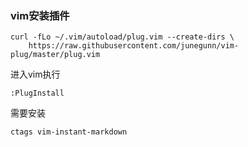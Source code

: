 ### vim安装插件

```
curl -fLo ~/.vim/autoload/plug.vim --create-dirs \
    https://raw.githubusercontent.com/junegunn/vim-plug/master/plug.vim
```
进入vim执行
```
:PlugInstall
```
需要安装
```
ctags vim-instant-markdown
```
